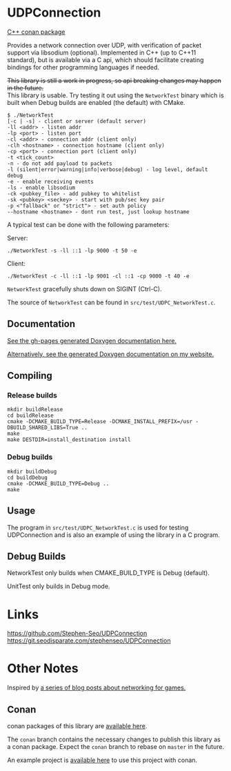 # UDPConnection

[C++ conan package](https://git.seodisparate.com/stephenseo/-/packages/conan/udpc/versions)

Provides a network connection over UDP, with verification of packet support via
libsodium (optional). Implemented in C++ (up to C++11 standard), but is
available via a C api, which should facilitate creating bindings for other
programming languages if needed.

~~This library is still a work in progress, so api breaking changes may happen
in the future.~~  
This library is usable. Try testing it out using the `NetworkTest` binary which
is built when Debug builds are enabled (the default) with CMake.

    $ ./NetworkTest
    [-c | -s] - client or server (default server)
    -ll <addr> - listen addr
    -lp <port> - listen port
    -cl <addr> - connection addr (client only)
    -clh <hostname> - connection hostname (client only)
    -cp <port> - connection port (client only)
    -t <tick_count>
    -n - do not add payload to packets
    -l (silent|error|warning|info|verbose|debug) - log level, default debug
    -e - enable receiving events
    -ls - enable libsodium
    -ck <pubkey_file> - add pubkey to whitelist
    -sk <pubkey> <seckey> - start with pub/sec key pair
    -p <"fallback" or "strict"> - set auth policy
    --hostname <hostname> - dont run test, just lookup hostname

A typical test can be done with the following parameters:

Server:

    ./NetworkTest -s -ll ::1 -lp 9000 -t 50 -e

Client:

    ./NetworkTest -c -ll ::1 -lp 9001 -cl ::1 -cp 9000 -t 40 -e

`NetworkTest` gracefully shuts down on SIGINT (Ctrl-C).

The source of `NetworkTest` can be found in `src/test/UDPC_NetworkTest.c`.

## Documentation

[See the gh-pages generated Doxygen documentation here.](https://stephen-seo.github.io/UDPConnection/)

[Alternatively, see the generated Doxygen documentation on my website.](https://seodisparate.com/udpc_docs)

## Compiling

### Release builds

    mkdir buildRelease
    cd buildRelease
    cmake -DCMAKE_BUILD_TYPE=Release -DCMAKE_INSTALL_PREFIX=/usr -DBUILD_SHARED_LIBS=True ..
    make
    make DESTDIR=install_destination install

### Debug builds

    mkdir buildDebug
    cd buildDebug
    cmake -DCMAKE_BUILD_TYPE=Debug ..
    make

## Usage

The program in `src/test/UDPC_NetworkTest.c` is used for testing UDPConnection
and is also an example of using the library in a C program.

## Debug Builds

NetworkTest only builds when CMAKE\_BUILD\_TYPE is Debug (default).

UnitTest only builds in Debug mode.

# Links
https://github.com/Stephen-Seo/UDPConnection  
https://git.seodisparate.com/stephenseo/UDPConnection

# Other Notes

Inspired by [a series of blog posts about networking for games.](https://gafferongames.com/categories/game-networking/)

## Conan

conan packages of this library are [available here](https://git.seodisparate.com/stephenseo/-/packages/conan/udpc/versions).

The `conan` branch contains the necessary changes to publish this library as a
conan package. Expect the `conan` branch to rebase on `master` in the future.

An example project is [available here](https://git.seodisparate.com/stephenseo/UDPConnection/src/branch/conan/conan_usage_example)
to use this project with conan.
